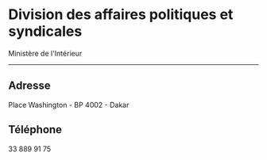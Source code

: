 # Division des affaires politiques et syndicales

Ministère de l'Intérieur  

---------------------------

**Adresse**
-----------

Place Washington - BP 4002 - Dakar

**Téléphone**
-------------

33 889 91 75